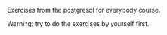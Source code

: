 Exercises from the postgresql for everybody course.

Warning: try to do the exercises by yourself first.
